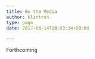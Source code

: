 ```yaml
---
title: Be the Media
author: klintron
type: page
date: 2017-06-14T20:03:34+00:00

---
```


Forthcoming
